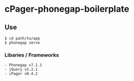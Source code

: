 # cPager-phonegap-boilerplate

## Use

    $ cd path/to/app
    $ phonegap serve

### Libaries / Frameworks

    - Phonegap v7.1.1
    - jQuery v3.2.1
    - cPager v0.4.2